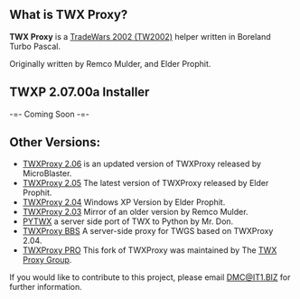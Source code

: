 ## What is TWX Proxy?

**TWX Proxy** is a [TradeWars 2002 (TW2002)](http://www.eisonline.com) helper written in Boreland Turbo Pascal.

Originally written by Remco Mulder, and Elder Prophit. 

## TWXP 2.07.00a Installer

-=- Coming Soon -=-


## Other Versions:
* [TWXProxy 2.06](https://github.com/tw2002/twxp/source/TWXX26) is an updated version of TWXProxy released by MicroBlaster.
* [TWXProxy 2.05](https://github.com/tw2002/twxp/source/TWXX25) The latest version of TWXProxy released by Elder Prophit.
* [TWXProxy 2.04](https://github.com/erikh/twxproxy) Windows XP Version by Elder Prophit.
* [TWXProxy 2.03](https://github.com/erikh/twxproxy) Mirror of an older version by Remco Mulder.
* [PYTWX](https://bitbucket.org/mrdon/pytwx/src) a server side port of TWX to Python by Mr. Don.
* [TWXProxy BBS](https://code.google.com/archive/p/twxproxy-ep/wikis/TwxBbsAdministrationGuide.wiki) A server-side proxy for TWGS based on TWXProxy 2.04.
* [TWXProxy PRO](https://sourceforge.net/projects/twxproxy/) This fork of TWXProxy was maintained by The [TWX Proxy Group](http://twxproxy.sourceforge.net/).

If you would like to contribute to this project, please email DMC@IT1.BIZ for further information.
